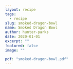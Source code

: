 ```yaml
---
layout: recipe
tags:
  - recipe
slug: smoked-dragon-bowl
name: Smoked Dragon Bowl
author: hunter-parks
date: 2020-01-01
excerpt: ""
featured: false
image: ""

pdf: "smoked-dragon-bowl.pdf"
---
```

